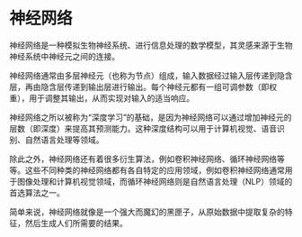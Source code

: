 # 神经网络
神经网络是一种模拟生物神经系统、进行信息处理的数学模型，其灵感来源于生物神经系统中神经元之间的连接。

神经网络通常由多层神经元（也称为节点）组成，输入数据经过输入层传递到隐含层，再由隐含层传递到输出层进行输出。每个神经元都有一组可调参数（即权重），用于调整其输出，从而实现对输入的适当响应。

神经网络之所以被称为“深度学习”的基础，是因为神经网络可以通过增加神经元的层数（即深度）来提高其预测能力。这种深度结构可以用于计算机视觉、语音识别、自然语言处理等领域。

除此之外，神经网络还有着很多衍生算法，例如卷积神经网络、循环神经网络等等。这些不同种类的神经网络都有各自特定的应用领域，例如卷积神经网络通常用于图像处理和计算机视觉领域，而循环神经网络则是自然语言处理（NLP）领域的首选算法之一。

简单来说，神经网络就像是一个强大而魔幻的黑匣子，从原始数据中提取复杂的特征，然后生成人们所需要的结果。